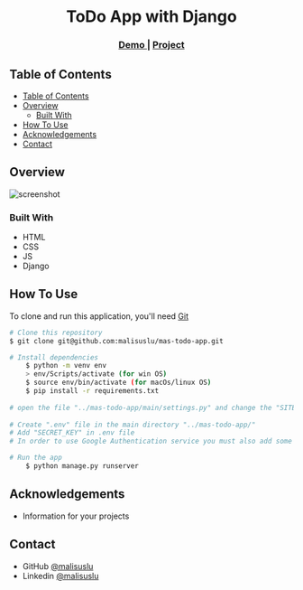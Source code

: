<!-- Please update value in the {}  -->

<h1 align="center">ToDo App with Django</h1>


<div align="center">
  <h3>
    <a href="https://mas-todo-app.herokuapp.com/">
      Demo
    </a>
     | 
    <a href="https://github.com/malisuslu/mas-todo-app">
      Project
    </a>
 
  </h3>
</div>

<!-- TABLE OF CONTENTS -->

## Table of Contents

- [Table of Contents](#table-of-contents)
- [Overview](#overview)
  - [Built With](#built-with)
- [How To Use](#how-to-use)
- [Acknowledgements](#acknowledgements)
- [Contact](#contact)

<!-- OVERVIEW -->

## Overview

![screenshot](todo.PNG)

### Built With

<!-- This section should list any major frameworks that you built your project using. Here are a few examples.-->

- HTML
- CSS
- JS
- Django

## How To Use

<!-- This is an example, please update according to your application -->

To clone and run this application, you'll need [Git](https://git-scm.com) 
```bash
# Clone this repository
$ git clone git@github.com:malisuslu/mas-todo-app.git

# Install dependencies
    $ python -m venv env
    > env/Scripts/activate (for win OS)
    $ source env/bin/activate (for macOs/linux OS)
    $ pip install -r requirements.txt
    
# open the file "../mas-todo-app/main/settings.py" and change the "SITE_ID" value from "2" to "1"
    
# Create ".env" file in the main directory "../mas-todo-app/"
# Add "SECRET_KEY" in .env file
# In order to use Google Authentication service you must also add some valid "GOOGLE_CLIENT_ID" and "GOOGLE_CLIENT_SECRET"

# Run the app
    $ python manage.py runserver
```

## Acknowledgements
- Information for your projects

## Contact

- GitHub [@malisuslu](https://github.com/malisuslu)
- Linkedin [@malisuslu](https://www.linkedin.com/in/muhammed-ali-s%C3%BCsl%C3%BC/)
